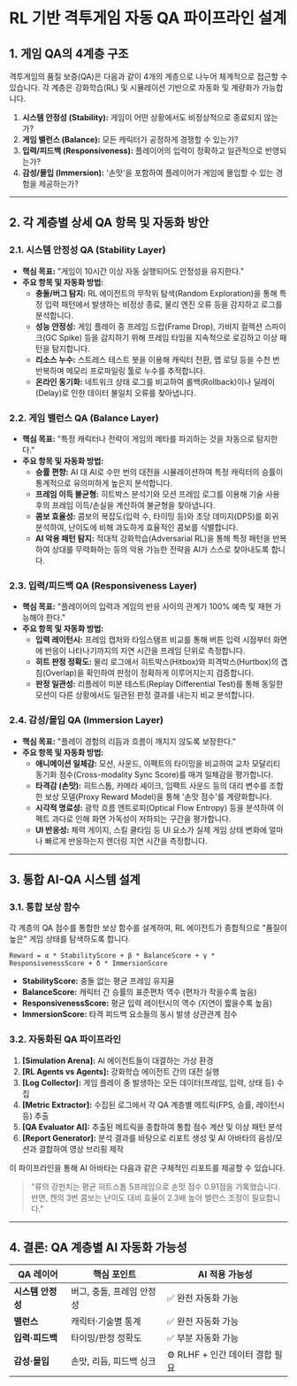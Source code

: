 # RL 기반 격투게임 자동 QA 파이프라인 설계

## 1. 게임 QA의 4계층 구조

격투게임의 품질 보증(QA)은 다음과 같이 4개의 계층으로 나누어 체계적으로 접근할 수 있습니다. 각 계층은 강화학습(RL) 및 시뮬레이션 기반으로 자동화 및 계량화가 가능합니다.

1.  **시스템 안정성 (Stability):** 게임이 어떤 상황에서도 비정상적으로 종료되지 않는가?
2.  **게임 밸런스 (Balance):** 모든 캐릭터가 공정하게 경쟁할 수 있는가?
3.  **입력/피드백 (Responsiveness):** 플레이어의 입력이 정확하고 일관적으로 반영되는가?
4.  **감성/몰입 (Immersion):** '손맛'을 포함하여 플레이어가 게임에 몰입할 수 있는 경험을 제공하는가?

---

## 2. 각 계층별 상세 QA 항목 및 자동화 방안

### 2.1. 시스템 안정성 QA (Stability Layer)

- **핵심 목표:** "게임이 10시간 이상 자동 실행되어도 안정성을 유지한다."
- **주요 항목 및 자동화 방법:**
    - **충돌/버그 탐지:** RL 에이전트의 무작위 탐색(Random Exploration)을 통해 특정 입력 패턴에서 발생하는 비정상 종료, 물리 엔진 오류 등을 감지하고 로그를 분석합니다.
    - **성능 안정성:** 게임 플레이 중 프레임 드랍(Frame Drop), 가비지 컬렉션 스파이크(GC Spike) 등을 감지하기 위해 프레임 타임을 지속적으로 로깅하고 이상 패턴을 탐지합니다.
    - **리소스 누수:** 스트레스 테스트 봇을 이용해 캐릭터 전환, 맵 로딩 등을 수천 번 반복하며 메모리 프로파일링 툴로 누수를 추적합니다.
    - **온라인 동기화:** 네트워크 상태 로그를 비교하여 롤백(Rollback)이나 딜레이(Delay)로 인한 데이터 불일치 오류를 찾아냅니다.

### 2.2. 게임 밸런스 QA (Balance Layer)

- **핵심 목표:** "특정 캐릭터나 전략이 게임의 메타를 파괴하는 것을 자동으로 탐지한다."
- **주요 항목 및 자동화 방법:**
    - **승률 편향:** AI 대 AI로 수만 번의 대전을 시뮬레이션하여 특정 캐릭터의 승률이 통계적으로 유의미하게 높은지 분석합니다.
    - **프레임 이득 불균형:** 히트박스 분석기와 모션 프레임 로그를 이용해 기술 사용 후의 프레임 이득/손실을 계산하여 불균형을 찾아냅니다.
    - **콤보 효율성:** 콤보의 복잡도(입력 수, 타이밍 등)와 초당 데미지(DPS)를 회귀 분석하여, 난이도에 비해 과도하게 효율적인 콤보를 식별합니다.
    - **AI 악용 패턴 탐지:** 적대적 강화학습(Adversarial RL)을 통해 특정 패턴을 반복하여 상대를 무력화하는 등의 악용 가능한 전략을 AI가 스스로 찾아내도록 합니다.

### 2.3. 입력/피드백 QA (Responsiveness Layer)

- **핵심 목표:** "플레이어의 입력과 게임의 반응 사이의 관계가 100% 예측 및 재현 가능해야 한다."
- **주요 항목 및 자동화 방법:**
    - **입력 레이턴시:** 프레임 캡처와 타임스탬프 비교를 통해 버튼 입력 시점부터 화면에 반응이 나타나기까지의 지연 시간을 프레임 단위로 측정합니다.
    - **히트 판정 정확도:** 물리 로그에서 히트박스(Hitbox)와 피격박스(Hurtbox)의 겹침(Overlap)을 확인하여 판정이 정확하게 이루어지는지 검증합니다.
    - **판정 일관성:** 리플레이 미분 테스트(Replay Differential Test)를 통해 동일한 모션이 다른 상황에서도 일관된 판정 결과를 내는지 비교 분석합니다.

### 2.4. 감성/몰입 QA (Immersion Layer)

- **핵심 목표:** "플레이 경험의 리듬과 흐름이 깨지지 않도록 보장한다."
- **주요 항목 및 자동화 방법:**
    - **애니메이션 일체감:** 모션, 사운드, 이펙트의 타이밍을 비교하여 교차 모달리티 동기화 점수(Cross-modality Sync Score)를 매겨 일체감을 평가합니다.
    - **타격감 (손맛):** 히트스톱, 카메라 셰이크, 임팩트 사운드 등의 대리 변수를 조합한 보상 모델(Proxy Reward Model)을 통해 '손맛 점수'를 계량화합니다.
    - **시각적 명료성:** 광학 흐름 엔트로피(Optical Flow Entropy) 등을 분석하여 이펙트 과다로 인해 화면 가독성이 저하되는 구간을 평가합니다.
    - **UI 반응성:** 체력 게이지, 스킬 쿨타임 등 UI 요소가 실제 게임 상태 변화에 얼마나 빠르게 반응하는지 렌더링 지연 시간을 측정합니다.

---

## 3. 통합 AI-QA 시스템 설계

### 3.1. 통합 보상 함수
각 계층의 QA 점수를 통합한 보상 함수를 설계하여, RL 에이전트가 종합적으로 "품질이 높은" 게임 상태를 탐색하도록 합니다.

```
Reward = α * StabilityScore + β * BalanceScore + γ * ResponsivenessScore + δ * ImmersionScore
```

- **StabilityScore:** 충돌 없는 평균 프레임 유지율
- **BalanceScore:** 캐릭터 간 승률의 표준편차 역수 (편차가 작을수록 높음)
- **ResponsivenessScore:** 평균 입력 레이턴시의 역수 (지연이 짧을수록 높음)
- **ImmersionScore:** 타격 피드백 요소들의 동시 발생 상관관계 점수

### 3.2. 자동화된 QA 파이프라인
1.  **[Simulation Arena]:** AI 에이전트들이 대결하는 가상 환경
2.  **[RL Agents vs Agents]:** 강화학습 에이전트 간의 대전 실행
3.  **[Log Collector]:** 게임 플레이 중 발생하는 모든 데이터(프레임, 입력, 상태 등) 수집
4.  **[Metric Extractor]:** 수집된 로그에서 각 QA 계층별 메트릭(FPS, 승률, 레이턴시 등) 추출
5.  **[QA Evaluator AI]:** 추출된 메트릭을 종합하여 통합 점수 계산 및 이상 패턴 분석
6.  **[Report Generator]:** 분석 결과를 바탕으로 리포트 생성 및 AI 아바타의 음성/모션과 결합하여 영상 브리핑 제작

이 파이프라인을 통해 AI 아바타는 다음과 같은 구체적인 리포트를 제공할 수 있습니다.

> "류의 강펀치는 평균 히트스톱 5프레임으로 손맛 점수 0.91점을 기록했습니다. 반면, 켄의 3번 콤보는 난이도 대비 효율이 2.3배 높아 밸런스 조정이 필요합니다."

---

## 4. 결론: QA 계층별 AI 자동화 가능성

| QA 레이어 | 핵심 포인트 | AI 적용 가능성 |
|---|---|---|
| **시스템 안정성** | 버그, 충돌, 프레임 안정성 | ✅ 완전 자동화 가능 |
| **밸런스** | 캐릭터·기술별 통계 | ✅ 완전 자동화 가능 |
| **입력·피드백** | 타이밍/판정 정확도 | ✅ 부분 자동화 가능 |
| **감성·몰입** | 손맛, 리듬, 피드백 싱크 | ⚙️ RLHF + 인간 데이터 결합 필요 |
